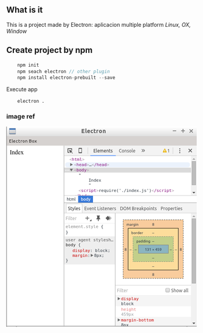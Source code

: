 ## What is it

This is a project made by Electron: aplicacion multiple platform 
*Linux, OX, Window*

## Create project by npm

```javascript
    npm init
    npm seach electron // other plugin
    npm install electron-prebuilt --save
```

Execute app
    
```shell
	electron .
```    


### image ref

![screenshot](anibal.dev/screenshot.png)